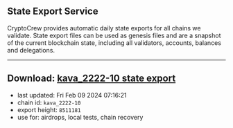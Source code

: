 ## State Export Service
CryptoCrew provides automatic daily state exports for all chains we validate. State export files can be used as genesis files and are a snapshot of the current blockchain state, including all validators, accounts, balances and delegations.

---
**Download: [kava_2222-10 state export](https://dl.ccvalidators.com/SERVICE/kava/kava_2222-10_export_8511181.json)**
---

- last updated: Fri Feb 09 2024 07:16:21
- chain id: `kava_2222-10`
- export height: `8511181`
- use for: airdrops, local tests, chain recovery
